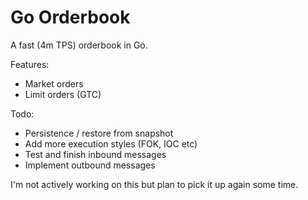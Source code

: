 # Go Orderbook

A fast (4m TPS) orderbook in Go.

Features:

- Market orders
- Limit orders (GTC)

Todo:

- Persistence / restore from snapshot
- Add more execution styles (FOK, IOC etc)
- Test and finish inbound messages
- Implement outbound messages

I'm not actively working on this but plan to pick it up again some time.
